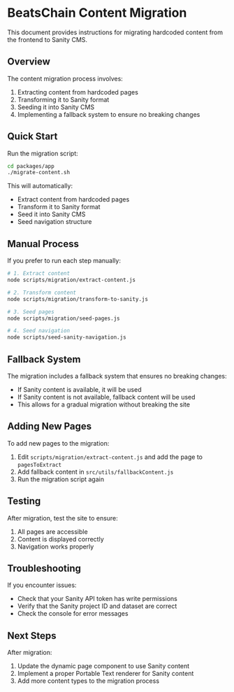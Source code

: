 # BeatsChain Content Migration

This document provides instructions for migrating hardcoded content from the frontend to Sanity CMS.

## Overview

The content migration process involves:

1. Extracting content from hardcoded pages
2. Transforming it to Sanity format
3. Seeding it into Sanity CMS
4. Implementing a fallback system to ensure no breaking changes

## Quick Start

Run the migration script:

```bash
cd packages/app
./migrate-content.sh
```

This will automatically:
- Extract content from hardcoded pages
- Transform it to Sanity format
- Seed it into Sanity CMS
- Seed navigation structure

## Manual Process

If you prefer to run each step manually:

```bash
# 1. Extract content
node scripts/migration/extract-content.js

# 2. Transform content
node scripts/migration/transform-to-sanity.js

# 3. Seed pages
node scripts/migration/seed-pages.js

# 4. Seed navigation
node scripts/seed-sanity-navigation.js
```

## Fallback System

The migration includes a fallback system that ensures no breaking changes:

- If Sanity content is available, it will be used
- If Sanity content is not available, fallback content will be used
- This allows for a gradual migration without breaking the site

## Adding New Pages

To add new pages to the migration:

1. Edit `scripts/migration/extract-content.js` and add the page to `pagesToExtract`
2. Add fallback content in `src/utils/fallbackContent.js`
3. Run the migration script again

## Testing

After migration, test the site to ensure:

1. All pages are accessible
2. Content is displayed correctly
3. Navigation works properly

## Troubleshooting

If you encounter issues:

- Check that your Sanity API token has write permissions
- Verify that the Sanity project ID and dataset are correct
- Check the console for error messages

## Next Steps

After migration:

1. Update the dynamic page component to use Sanity content
2. Implement a proper Portable Text renderer for Sanity content
3. Add more content types to the migration process